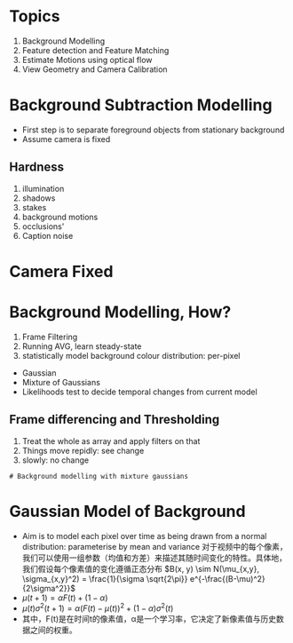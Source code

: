 # Topics 
1. Background Modelling
2. Feature detection and Feature Matching
3. Estimate Motions using optical flow
4. View Geometry and Camera Calibration
# Background Subtraction Modelling
- First step is to separate foreground objects from stationary background
- Assume camera is fixed
## Hardness
1. illumination
2. shadows
3. stakes
4. background motions
5. occlusions'
6. Caption noise

# Camera Fixed
# Background Modelling, How? 
1. Frame Filtering
2. Running AVG, learn steady-state
3. statistically model background colour distribution: per-pixel
- Gaussian
- Mixture of Gaussians
- Likelihoods test to decide temporal changes from current model 
## Frame differencing and Thresholding
1. Treat the whole as array and apply filters on that
2. Things move repidly: see change
3. slowly: no change
```
# Background modelling with mixture gaussians
```

# Gaussian Model of Background 
- Aim is to model each pixel over time as being drawn from a normal
distribution: parameterise by mean and variance 对于视频中的每个像素，我们可以使用一组参数（均值和方差）来描述其随时间变化的特性。具体地，我们假设每个像素值的变化遵循正态分布
$B(x, y) \sim N(\mu_{x,y}, \sigma_{x,y}^2) = \frac{1}{\sigma \sqrt{2\pi}} e^{-\frac{(B-\mu)^2}{2\sigma^2}}$
- $\mu(t + 1) = \alpha F(t) + (1 - \alpha)$
- $\mu(t)\sigma^2(t + 1) = \alpha (F(t) - \mu(t))^2 + (1 - \alpha) \sigma^2(t)$
- 其中，F(t)是在时间t的像素值，α是一个学习率，它决定了新像素值与历史数据之间的权重。
